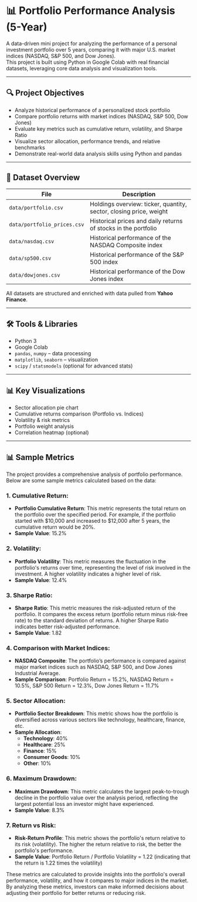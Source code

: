 # 📊 Portfolio Performance Analysis (5-Year)

A data-driven mini project for analyzing the performance of a personal investment portfolio over 5 years, comparing it with major U.S. market indices (NASDAQ, S&P 500, and Dow Jones).  
This project is built using Python in Google Colab with real financial datasets, leveraging core data analysis and visualization tools.

---

## 🔍 Project Objectives

- Analyze historical performance of a personalized stock portfolio
- Compare portfolio returns with market indices (NASDAQ, S&P 500, Dow Jones)
- Evaluate key metrics such as cumulative return, volatility, and Sharpe Ratio
- Visualize sector allocation, performance trends, and relative benchmarks
- Demonstrate real-world data analysis skills using Python and pandas

---

## 📁 Dataset Overview

| File | Description |
|------|-------------|
| `data/portfolio.csv` | Holdings overview: ticker, quantity, sector, closing price, weight |
| `data/portfolio_prices.csv` | Historical prices and daily returns of stocks in the portfolio |
| `data/nasdaq.csv` | Historical performance of the NASDAQ Composite index |
| `data/sp500.csv` | Historical performance of the S&P 500 index |
| `data/dowjones.csv` | Historical performance of the Dow Jones index |

All datasets are structured and enriched with data pulled from **Yahoo Finance**.

---

## 🛠️ Tools & Libraries

- Python 3
- Google Colab
- `pandas`, `numpy` – data processing
- `matplotlib`, `seaborn` – visualization
- `scipy` / `statsmodels` (optional for advanced stats)

---

## 📊 Key Visualizations

- Sector allocation pie chart
- Cumulative returns comparison (Portfolio vs. Indices)
- Volatility & risk metrics
- Portfolio weight analysis
- Correlation heatmap (optional)

---

## 📊 Sample Metrics

The project provides a comprehensive analysis of portfolio performance. Below are some sample metrics calculated based on the data:

### 1. **Cumulative Return**:
   - **Portfolio Cumulative Return**: This metric represents the total return on the portfolio over the specified period. For example, if the portfolio started with $10,000 and increased to $12,000 after 5 years, the cumulative return would be 20%.
   - **Sample Value**: 15.2%

### 2. **Volatility**:
   - **Portfolio Volatility**: This metric measures the fluctuation in the portfolio's returns over time, representing the level of risk involved in the investment. A higher volatility indicates a higher level of risk.
   - **Sample Value**: 12.4%

### 3. **Sharpe Ratio**:
   - **Sharpe Ratio**: This metric measures the risk-adjusted return of the portfolio. It compares the excess return (portfolio return minus risk-free rate) to the standard deviation of returns. A higher Sharpe Ratio indicates better risk-adjusted performance.
   - **Sample Value**: 1.82

### 4. **Comparison with Market Indices**:
   - **NASDAQ Composite**: The portfolio’s performance is compared against major market indices such as NASDAQ, S&P 500, and Dow Jones Industrial Average.
   - **Sample Comparison**: Portfolio Return = 15.2%, NASDAQ Return = 10.5%, S&P 500 Return = 12.3%, Dow Jones Return = 11.7%

### 5. **Sector Allocation**:
   - **Portfolio Sector Breakdown**: This metric shows how the portfolio is diversified across various sectors like technology, healthcare, finance, etc.
   - **Sample Allocation**:
     - **Technology**: 40%
     - **Healthcare**: 25%
     - **Finance**: 15%
     - **Consumer Goods**: 10%
     - **Other**: 10%

### 6. **Maximum Drawdown**:
   - **Maximum Drawdown**: This metric calculates the largest peak-to-trough decline in the portfolio value over the analysis period, reflecting the largest potential loss an investor might have experienced.
   - **Sample Value**: 8.3%

### 7. **Return vs Risk**:
   - **Risk-Return Profile**: This metric shows the portfolio's return relative to its risk (volatility). The higher the return relative to risk, the better the portfolio's performance.
   - **Sample Value**: Portfolio Return / Portfolio Volatility = 1.22 (indicating that the return is 1.22 times the volatility)

These metrics are calculated to provide insights into the portfolio's overall performance, volatility, and how it compares to major indices in the market. By analyzing these metrics, investors can make informed decisions about adjusting their portfolio for better returns or reducing risk.



